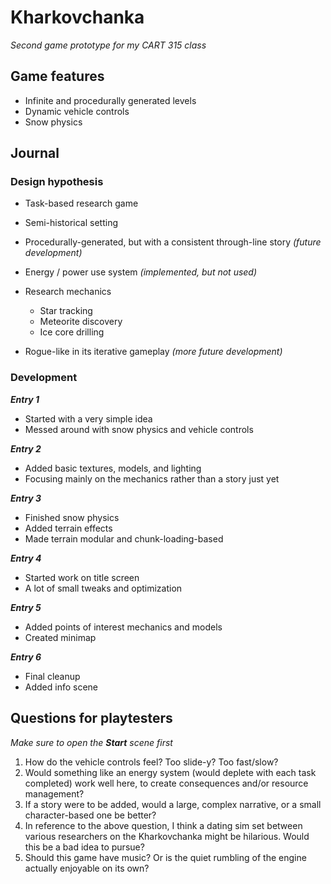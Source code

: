 # Kharkovchanka
*Second game prototype for my CART 315 class*

## Game features

- Infinite and procedurally generated levels
- Dynamic vehicle controls
- Snow physics

## Journal

### Design hypothesis
- Task-based research game
- Semi-historical setting
- Procedurally-generated, but with a consistent through-line story *(future development)*
- Energy / power use system *(implemented, but not used)*
- Research mechanics
  - Star tracking
  - Meteorite discovery
  - Ice core drilling

- Rogue-like in its iterative gameplay *(more future development)*

### Development

***Entry 1***

- Started with a very simple idea
- Messed around with snow physics and vehicle controls

***Entry 2***

- Added basic textures, models, and lighting
- Focusing mainly on the mechanics rather than a story just yet

***Entry 3***

- Finished snow physics
- Added terrain effects
- Made terrain modular and chunk-loading-based

***Entry 4***

- Started work on title screen
- A lot of small tweaks and optimization

***Entry 5***

- Added points of interest mechanics and models
- Created minimap

***Entry 6***

- Final cleanup
- Added info scene

## Questions for playtesters

*Make sure to open the **Start** scene first*

1. How do the vehicle controls feel? Too slide-y? Too fast/slow?
2. Would something like an energy system (would deplete with each task completed) work well here, to create consequences and/or resource management?
3. If a story were to be added, would a large, complex narrative, or a small character-based one be better?
4. In reference to the above question, I think a dating sim set between various researchers on the Kharkovchanka might be hilarious. Would this be a bad idea to pursue?
5. Should this game have music? Or is the quiet rumbling of the engine actually enjoyable on its own?
